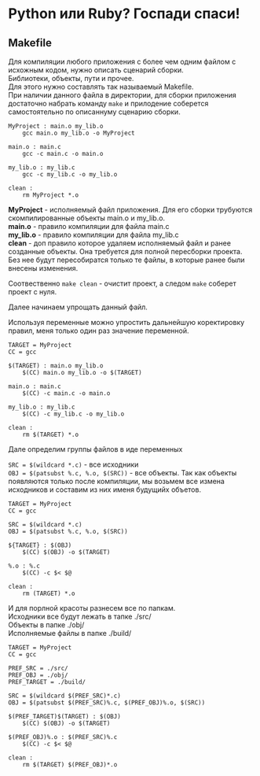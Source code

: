# Python или Ruby? Госпади спаси!

## Makefile  

Для компиляции любого приложения с более чем одним файлом с исхожным кодом, нужно описать сценарий сборки.  
Библиотеки, объекты, пути и прочее.  
Для этого нужно составлять так называемый Makefile.  
При наличии данного файла в директории, для сборки приложения достаточно набрать команду `make` и прилодение соберется самостоятельно по описаннуму сценарию сборки.  

```make
MyProject : main.o my_lib.o
    gcc main.o my_lib.o -o MyProject

main.o : main.c
    gcc -c main.c -o main.o

my_lib.o : my_lib.c
    gcc -c my_lib.c -o my_lib.o

clean : 
    rm MyProject *.o
```

__MyProject__ - исполняемый файл приложения. Для его сборки трубуются скомпилированные объекты main.o и my_lib.o.  
__main.o__ - правило компиляции для файла main.c  
__my_lib.o__ - правило компиляции для файла my_lib.c  
__clean__ - доп правило которое удаляем исполняемый файл и ранее созданные объекты. Она требуется для полной пересборки проекта. Без нее будут пересобиратся только те файлы, в которые ранее были внесены изменения.

Соотвественно `make clean` - очистит проект, а следом `make` соберет проект с нуля. 

Далее начинаем упрощать данный файл.  

Используя переменные можно упростить дальнейшую коректировку правил, меня только один раз значение переменной. 

```make
TARGET = MyProject
CC = gcc

$(TARGET) : main.o my_lib.o
    $(CC) main.o my_lib.o -o $(TARGET)

main.o : main.c
    $(CC) -c main.c -o main.o

my_lib.o : my_lib.c
    $(CC) -c my_lib.c -o my_lib.o

clean : 
    rm $(TARGET) *.o
```

Дале определим группы файлов в иде переменных 

`SRC = $(wildcard *.c)` - все исходники  
`OBJ = $(patsubst %.c, %.o, $(SRC))` - все объекты. Так как объекты появляются только после компиляции, мы возьмем все измена исходников и составим из них именя будущийх объетов. 


```make
TARGET = MyProject
CC = gcc

SRC = $(wildcard *.c)
OBJ = $(patsubst %.c, %.o, $(SRC))

${TARGET} : $(OBJ)
    $(CC) $(OBJ) -o $(TARGET)

%.o : %.c
    $(CC) -c $< $@

clean : 
    rm (TARGET) *.o
```

И для порлной красоты разнесем все по папкам.  
Исходники все будут лежать в тапке ./src/  
Объекты в папке ./obj/  
Исполняемые файлы в папке ./build/

```make
TARGET = MyProject
CC = gcc

PREF_SRC = ./src/
PREF_OBJ = ./obj/
PREF_TARGET = ./build/

SRC = $(wildcard $(PREF_SRC)*.c)
OBJ = $(patsubst $(PREF_SRC)%.c, $(PREF_OBJ)%.o, $(SRC))

$(PREF_TARGET)$(TARGET) : $(OBJ)
    $(CC) $(OBJ) -o $(TARGET)

$(PREF_OBJ)%.o : $(PREF_SRC)%.c
    $(CC) -c $< $@

clean : 
    rm $(TARGET) $(PREF_OBJ)*.o
```
